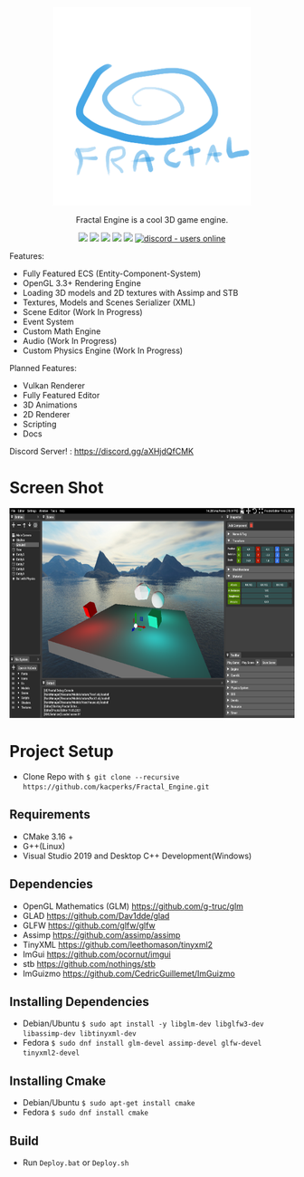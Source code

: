 <p align="center">
  <img src="Editor/Resource/Icons/Logo.png" width="350" height="350">
</p>

<p align="center">
Fractal Engine is a cool 3D game engine.
</p>

<p align="center">
<img src="https://img.shields.io/github/license/kacperks/Fractal_Engine?label=License" />
<img src="https://img.shields.io/github/downloads/kacperks/Fractal_Engine/total?label=Downloads" />
<img src="https://img.shields.io/github/languages/code-size/kacperks/Fractal_Engine?label=Code%20Size" />
<img src="https://img.shields.io/github/stars/kacperks/Fractal_Engine?label=Stars&logo=github" />
<img src="https://img.shields.io/github/languages/top/kacperks/Fractal_Engine?color=%230xfffff">
<a href="https://discord.gg/aXHjdQfCMK">
  <img src="https://img.shields.io/discord/812755533907099689?color=aXHjdQfCMK&label=Discord&logo=discord&logoColor=ffffff" alt="discord - users online" />
</a>
  
Features:
* Fully Featured ECS (Entity-Component-System)
* OpenGL 3.3+ Rendering Engine
* Loading 3D models and 2D textures with Assimp and STB
* Textures, Models and Scenes Serializer (XML)
* Scene Editor (Work In Progress)
* Event System
* Custom Math Engine
* Audio (Work In Progress)
* Custom Physics Engine (Work In Progress)

Planned Features: 
* Vulkan Renderer
* Fully Featured Editor
* 3D Animations
* 2D Renderer
* Scripting
* Docs
  
Discord Server! : https://discord.gg/aXHjdQfCMK
# Screen Shot

<p align="left">
  <img src="ScreenShot.png" width="683" height="371">
</p>

# Project Setup

* Clone Repo with ` $ git clone --recursive https://github.com/kacperks/Fractal_Engine.git `

## Requirements
* CMake 3.16 +
* G++(Linux)
* Visual Studio 2019 and Desktop C++ Development(Windows)

## Dependencies
* OpenGL Mathematics (GLM) https://github.com/g-truc/glm
* GLAD https://github.com/Dav1dde/glad
* GLFW https://github.com/glfw/glfw
* Assimp https://github.com/assimp/assimp
* TinyXML https://github.com/leethomason/tinyxml2
* ImGui https://github.com/ocornut/imgui
* stb https://github.com/nothings/stb
* ImGuizmo https://github.com/CedricGuillemet/ImGuizmo

## Installing Dependencies
* Debian/Ubuntu ` $ sudo apt install -y libglm-dev libglfw3-dev libassimp-dev libtinyxml-dev `
* Fedora ` $ sudo dnf install glm-devel assimp-devel glfw-devel tinyxml2-devel `

## Installing Cmake
* Debian/Ubuntu ` $ sudo apt-get install cmake `
* Fedora ` $ sudo dnf install cmake `

## Build
* Run ` Deploy.bat ` or ` Deploy.sh `